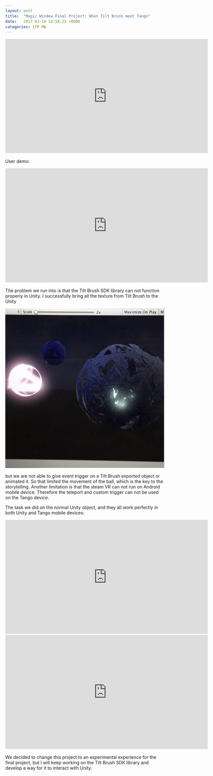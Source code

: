 ```yaml
---
layout: post
title:  "Magic Window Final Project: When Tilt Brush meet Tango"
date:   2017-03-10 14:58:25 +0000
categories: ITP MW
---
```


<iframe src="https://player.vimeo.com/video/209280491" width="640" height="360" frameborder="0" webkitallowfullscreen mozallowfullscreen allowfullscreen></iframe>


User demo:

<iframe src="https://player.vimeo.com/video/209280539" width="640" height="360" frameborder="0" webkitallowfullscreen mozallowfullscreen allowfullscreen></iframe>

The problem we run into is that the Tilt Brush SDK library can not function properly in Unity. I successfully bring all the texture from Tilt Brush to the Unity 


![S17](/pics/S17-MW-t&t.png)


but we are not able to give event trigger on a Tilt Brush exported object or animated it. So that limited the movement of the ball, which is the key to the storytelling. Another limitation is that the steam VR can not run on Android mobile device. Therefore the teleport and custom trigger can not be used on the Tango device. 

The task we did on the normal Unity object, and they all work perfectly in both Unity and Tango mobile devices:

<iframe src="https://player.vimeo.com/video/209280562" width="640" height="360" frameborder="0" webkitallowfullscreen mozallowfullscreen allowfullscreen></iframe>



<iframe src="https://player.vimeo.com/video/209280549" width="640" height="360" frameborder="0" webkitallowfullscreen mozallowfullscreen allowfullscreen></iframe>


We decided to change this project to an experimental experience for the final project, but I will keep working on the Tilt Brush SDK library and develop a way for it to interact with Unity. 


